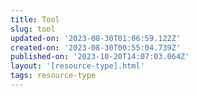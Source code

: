 ```yaml
---
title: Tool
slug: tool
updated-on: '2023-08-30T01:06:59.122Z'
created-on: '2023-08-30T00:55:04.739Z'
published-on: '2023-10-20T14:07:03.064Z'
layout: '[resource-type].html'
tags: resource-type
---
```



